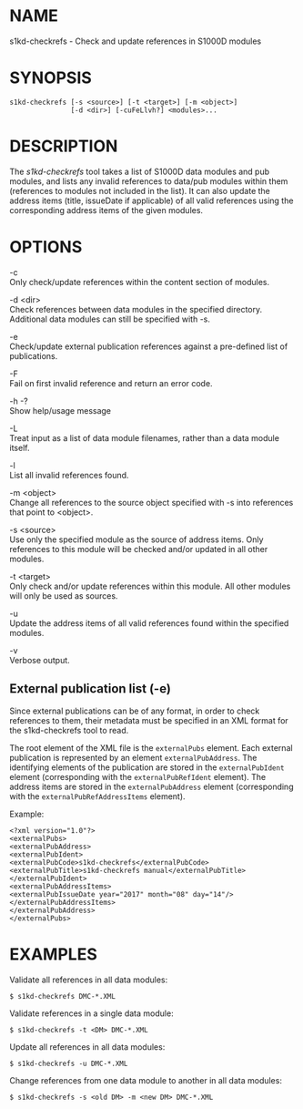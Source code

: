 NAME
====

s1kd-checkrefs - Check and update references in S1000D modules

SYNOPSIS
========

    s1kd-checkrefs [-s <source>] [-t <target>] [-m <object>]
                   [-d <dir>] [-cuFeLlvh?] <modules>...

DESCRIPTION
===========

The *s1kd-checkrefs* tool takes a list of S1000D data modules and pub modules, and lists any invalid references to data/pub modules within them (references to modules not included in the list). It can also update the address items (title, issueDate if applicable) of all valid references using the corresponding address items of the given modules.

OPTIONS
=======

-c  
Only check/update references within the content section of modules.

-d &lt;dir&gt;  
Check references between data modules in the specified directory. Additional data modules can still be specified with -s.

-e  
Check/update external publication references against a pre-defined list of publications.

-F  
Fail on first invalid reference and return an error code.

-h -?  
Show help/usage message

-L  
Treat input as a list of data module filenames, rather than a data module itself.

-l  
List all invalid references found.

-m &lt;object&gt;  
Change all references to the source object specified with -s into references that point to &lt;object&gt;.

-s &lt;source&gt;  
Use only the specified module as the source of address items. Only references to this module will be checked and/or updated in all other modules.

-t &lt;target&gt;  
Only check and/or update references within this module. All other modules will only be used as sources.

-u  
Update the address items of all valid references found within the specified modules.

-v  
Verbose output.

External publication list (-e)
------------------------------

Since external publications can be of any format, in order to check references to them, their metadata must be specified in an XML format for the s1kd-checkrefs tool to read.

The root element of the XML file is the `externalPubs` element. Each external publication is represented by an element `externalPubAddress`. The identifying elements of the publication are stored in the `externalPubIdent` element (corresponding with the `externalPubRefIdent` element). The address items are stored in the `externalPubAddress` element (corresponding with the `externalPubRefAddressItems` element).

Example:

    <?xml version="1.0"?>
    <externalPubs>
    <externalPubAddress>
    <externalPubIdent>
    <externalPubCode>s1kd-checkrefs</externalPubCode>
    <externalPubTitle>s1kd-checkrefs manual</externalPubTitle>
    </externalPubIdent>
    <externalPubAddressItems>
    <externalPubIssueDate year="2017" month="08" day="14"/>
    </externalPubAddressItems>
    </externalPubAddress>
    </externalPubs>

EXAMPLES
========

Validate all references in all data modules:

    $ s1kd-checkrefs DMC-*.XML

Validate references in a single data module:

    $ s1kd-checkrefs -t <DM> DMC-*.XML

Update all references in all data modules:

    $ s1kd-checkrefs -u DMC-*.XML

Change references from one data module to another in all data modules:

    $ s1kd-checkrefs -s <old DM> -m <new DM> DMC-*.XML
